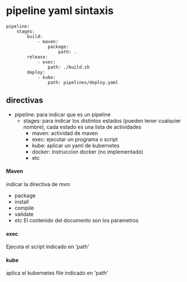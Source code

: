 # pipeline yaml sintaxis

    pipeline:
        stages:
            build:
                - maven:
                    package:
                        path: .
            release:
                - exec:
                    path: ./build.sh
            deploy:
                - kube:
                    path: pipelines/deploy.yaml
                     

## directivas

* pipeline: para indicar que es un pipeline
    * stages: para indicar los distintos estados (pueden tener cualquier nombre), cada estado es una lista de actividades
        * maven: actividad de maven
        * exec: ejecutar un programa o script
        * kube: aplicar un yaml de kubernetes
        * docker: instruccion docker (no implementado)
        * etc
        
#### Maven
indicar la directiva de mvn:

* package
* install
* compile
* validate
* etc
El contenido del documento son los parametros

#### exec
Ejecuta el script indicado en ̣'path'

#### kube
aplica el kubernetes file indicado en 'path'